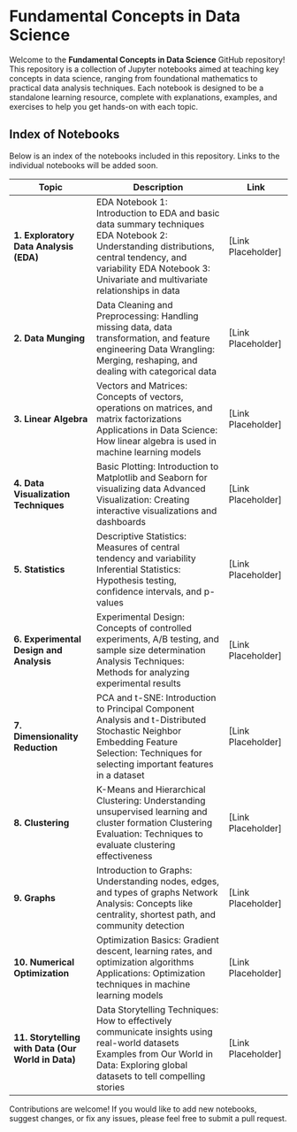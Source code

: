 # Fundamental Concepts in Data Science

Welcome to the **Fundamental Concepts in Data Science** GitHub repository! This repository is a collection of Jupyter notebooks aimed at teaching key concepts in data science, ranging from foundational mathematics to practical data analysis techniques. Each notebook is designed to be a standalone learning resource, complete with explanations, examples, and exercises to help you get hands-on with each topic.

## Index of Notebooks

Below is an index of the notebooks included in this repository. Links to the individual notebooks will be added soon.

| Topic                                              | Description                                                                                                                                                                                                              | Link            |
| -------------------------------------------------- | ------------------------------------------------------------------------------------------------------------------------------------------------------------------------------------------------------------------------ | --------------- |
| **1. Exploratory Data Analysis (EDA)**             | EDA Notebook 1: Introduction to EDA and basic data summary techniques  EDA Notebook 2: Understanding distributions, central tendency, and variability  EDA Notebook 3: Univariate and multivariate relationships in data | [Link Placeholder] |
| **2. Data Munging**                                | Data Cleaning and Preprocessing: Handling missing data, data transformation, and feature engineering  Data Wrangling: Merging, reshaping, and dealing with categorical data                                              | [Link Placeholder] |
| **3. Linear Algebra**                              | Vectors and Matrices: Concepts of vectors, operations on matrices, and matrix factorizations  Applications in Data Science: How linear algebra is used in machine learning models                                        | [Link Placeholder] |
| **4. Data Visualization Techniques**               | Basic Plotting: Introduction to Matplotlib and Seaborn for visualizing data  Advanced Visualization: Creating interactive visualizations and dashboards                                                                  | [Link Placeholder] |
| **5. Statistics**                                  | Descriptive Statistics: Measures of central tendency and variability  Inferential Statistics: Hypothesis testing, confidence intervals, and p-values                                                                     | [Link Placeholder] |
| **6. Experimental Design and Analysis**            | Experimental Design: Concepts of controlled experiments, A/B testing, and sample size determination  Analysis Techniques: Methods for analyzing experimental results                                                     | [Link Placeholder] |
| **7. Dimensionality Reduction**                    | PCA and t-SNE: Introduction to Principal Component Analysis and t-Distributed Stochastic Neighbor Embedding  Feature Selection: Techniques for selecting important features in a dataset                                 | [Link Placeholder] |
| **8. Clustering**                                  | K-Means and Hierarchical Clustering: Understanding unsupervised learning and cluster formation  Clustering Evaluation: Techniques to evaluate clustering effectiveness                                                   | [Link Placeholder] |
| **9. Graphs**                                      | Introduction to Graphs: Understanding nodes, edges, and types of graphs  Network Analysis: Concepts like centrality, shortest path, and community detection                                                              | [Link Placeholder] |
| **10. Numerical Optimization**                     | Optimization Basics: Gradient descent, learning rates, and optimization algorithms  Applications: Optimization techniques in machine learning models                                                                     | [Link Placeholder] |
| **11. Storytelling with Data (Our World in Data)** | Data Storytelling Techniques: How to effectively communicate insights using real-world datasets  Examples from Our World in Data: Exploring global datasets to tell compelling stories                                   | [Link Placeholder] |

Contributions are welcome! If you would like to add new notebooks, suggest changes, or fix any issues, please feel free to submit a pull request.

